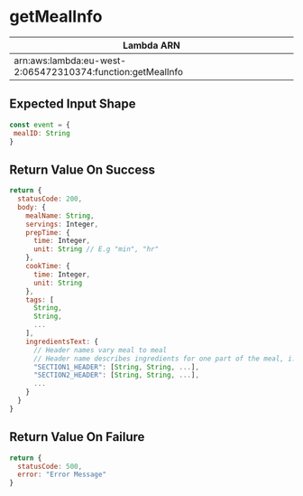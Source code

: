 # getMealInfo

| Lambda ARN                                                 |
| ---------------------------------------------------------- |
| arn:aws:lambda:eu-west-2:065472310374:function:getMealInfo |

 ## Expected Input Shape
 ```javascript
const event = {
  mealID: String
}
 ```
 

 ## Return Value On Success
```javascript
return {
  statusCode: 200,
  body: {
    mealName: String,
    servings: Integer,
    prepTime: {
      time: Integer,
      unit: String // E.g "min", "hr"
    },
    cookTime: {
      time: Integer,
      unit: String
    },
    tags: [
      String,
      String,
      ...
    ],
    ingredientsText: {
      // Header names vary meal to meal
      // Header name describes ingredients for one part of the meal, i.e "For the sauce"
      "SECTION1_HEADER": [String, String, ...], 
      "SECTION2_HEADER": [String, String, ...], 
      ...
    }
  }
}
```

## Return Value On Failure
```javascript
return {
  statusCode: 500,
  error: "Error Message"
}
```
 